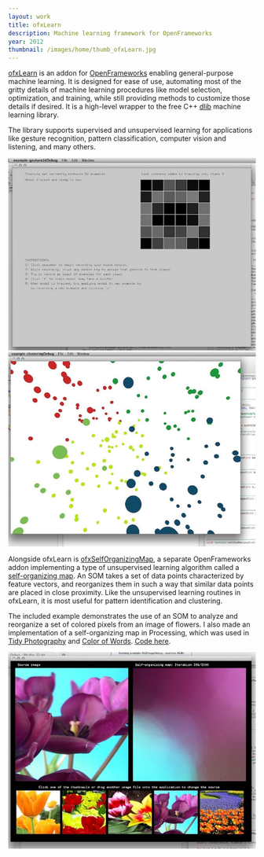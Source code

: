 ```yaml
---
layout: work
title: ofxLearn
description: Machine learning framework for OpenFrameworks
year: 2012
thumbnail: /images/home/thumb_ofxLearn.jpg
---
```


[ofxLearn](http://www.github.com/genekogan/ofxLearn) is an addon for [OpenFrameworks](http://www.openframeworks.cc/) enabling general-purpose machine learning. It is designed for ease of use, automating most of the gritty details of machine learning procedures like model selection, optimization, and training, while still providing methods to customize those details if desired. It is a high-level wrapper to the free C++ [dlib](http://dlib.net/ml.html) machine learning library.

The library supports supervised and unsupervised learning for applications like gesture recognition, pattern classification, computer vision and listening, and many others.

<center>
	<img src="/images/ofxLearn/ofxLearn_supervised.jpg">
</center>

<center>
	<img src="/images/ofxLearn/ofxLearn_unsupervised.jpg">
</center>

Alongside ofxLearn is [ofxSelfOrganizingMap](http://www.github.com/genekogan/ofxLearn), a separate OpenFrameworks addon implementing a type of unsupervised learning algorithm called a [self-organizing map](http://en.wikipedia.org/wiki/Self-Organizing_Map). An SOM takes a set of data points characterized by feature vectors, and reorganizes them in such a way that similar data points are placed in close proximity. Like the unsupervised learning routines in ofxLearn, it is most useful for pattern identification and clustering.

The included example demonstrates the use of an SOM to analyze and reorganize a set of colored pixels from an image of flowers. I also made an implementation of a self-organizing map in Processing, which was used in [Tidy Photography](/works/tidy-photography.html) and [Color of Words](/works/color-of-words.html). [Code here](http://www.github.com/genekogan/ofxSelfOrganizingMap).

<center>
	<img src="/images/ofxLearn/ofxSelfOrganizingMap.jpg">
</center>